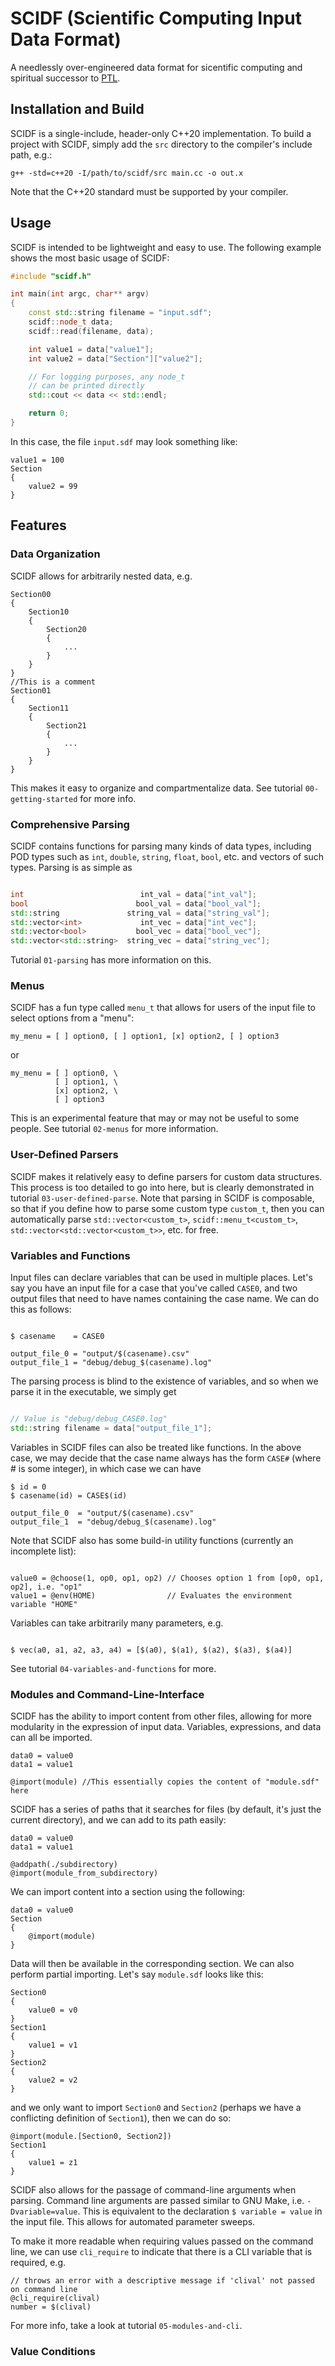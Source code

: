 # SCIDF (Scientific Computing Input Data Format)

A needlessly over-engineered data format for sicentific computing
and spiritual successor to [PTL](https://github.com/wvannoordt/PTL).

## Installation and Build

SCIDF is a single-include, header-only C++20 implementation. To build a
project with SCIDF, simply add the `src` directory to the compiler's
include path, e.g.:

`g++ -std=c++20 -I/path/to/scidf/src main.cc -o out.x`

Note that the C++20 standard must be supported by your compiler.

## Usage

SCIDF is intended to be lightweight and easy to use. The following example
shows the most basic usage of SCIDF:

```c++
#include "scidf.h"

int main(int argc, char** argv)
{
    const std::string filename = "input.sdf";
    scidf::node_t data;
    scidf::read(filename, data);

    int value1 = data["value1"];
    int value2 = data["Section"]["value2"];

    // For logging purposes, any node_t
    // can be printed directly
    std::cout << data << std::endl;

    return 0;
}

```

In this case, the file `input.sdf` may look something like:

```
value1 = 100
Section
{
    value2 = 99
}
```

## Features

### Data Organization

SCIDF allows for arbitrarily nested data, e.g.

```
Section00
{
    Section10
    {
        Section20
        {
            ...
        }
    }
}
//This is a comment
Section01
{
    Section11
    {
        Section21
        {
            ...
        }
    }
}
```

This makes it easy to organize and compartmentalize data.
See tutorial `00-getting-started` for more info.

### Comprehensive Parsing

SCIDF contains functions for parsing many kinds of data types, including POD types
such as `int`, `double`, `string`, `float`, `bool`, etc. and vectors of such types.
Parsing is as simple as

```c++

int                          int_val = data["int_val"];
bool                        bool_val = data["bool_val"];
std::string               string_val = data["string_val"];
std::vector<int>             int_vec = data["int_vec"];
std::vector<bool>           bool_vec = data["bool_vec"];
std::vector<std::string>  string_vec = data["string_vec"];

```

Tutorial `01-parsing` has more information on this.

### Menus

SCIDF has a fun type called `menu_t` that allows for users of the input file to select
options from a "menu":

```
my_menu = [ ] option0, [ ] option1, [x] option2, [ ] option3
```

or

```
my_menu = [ ] option0, \
          [ ] option1, \
          [x] option2, \
          [ ] option3
```

This is an experimental feature that may or may not be useful to some people.
See tutorial `02-menus` for more information.

### User-Defined Parsers

SCIDF makes it relatively easy to define parsers for custom data structures. This process
is too detailed to go into here, but is clearly demonstrated in tutorial `03-user-defined-parse`.
Note that parsing in SCIDF is composable, so that if you define how to parse some custom type
`custom_t`, then you can automatically parse `std::vector<custom_t>`, `scidf::menu_t<custom_t>`,
`std::vector<std::vector<custom_t>>`, etc. for free.

### Variables and Functions

Input files can declare variables that can be used in multiple places. Let's say you have an
input file for a case that you've called `CASE0`, and two output files that need to have names
containing the case name. We can do this as follows:

```

$ casename    = CASE0

output_file_0 = "output/$(casename).csv"
output_file_1 = "debug/debug_$(casename).log"

```

The parsing process is blind to the existence of variables, and so when we parse it in
the executable, we simply get

```c++

// Value is "debug/debug_CASE0.log"
std::string filename = data["output_file_1"];

```

Variables in SCIDF files can also be treated like functions. In the above case, we may
decide that the case name always has the form `CASE#` (where # is some integer), in which case
we can have

```
$ id = 0
$ casename(id) = CASE$(id)

output_file_0  = "output/$(casename).csv"
output_file_1  = "debug/debug_$(casename).log"

```

Note that SCIDF also has some build-in utility functions (currently an incomplete list):

```

value0 = @choose(1, op0, op1, op2) // Chooses option 1 from [op0, op1, op2], i.e. "op1"
value1 = @env(HOME)                // Evaluates the environment variable "HOME"

```

Variables can take arbitrarily many parameters, e.g.

```

$ vec(a0, a1, a2, a3, a4) = [$(a0), $(a1), $(a2), $(a3), $(a4)]

```

See tutorial `04-variables-and-functions` for more.

### Modules and Command-Line-Interface

SCIDF has the ability to import content from other files, allowing for more modularity
in the expression of input data. Variables, expressions, and data can all be imported.

```
data0 = value0
data1 = value1

@import(module) //This essentially copies the content of "module.sdf" here
```

SCIDF has a series of paths that it searches for files (by default, it's just the current
directory), and we can add to its path easily:


```
data0 = value0
data1 = value1

@addpath(./subdirectory)
@import(module_from_subdirectory)
```

We can import content into a section using the following:

```
data0 = value0
Section
{
    @import(module)
}
```

Data will then be available in the corresponding section.
We can also perform partial importing. Let's say `module.sdf`
looks like this:

```
Section0
{
    value0 = v0
}
Section1
{
    value1 = v1
}
Section2
{
    value2 = v2
}
```

and we only want to import `Section0` and `Section2` (perhaps we have a conflicting 
definition of `Section1`), then we can do so:

```
@import(module.[Section0, Section2])
Section1
{
    value1 = z1
}
```

SCIDF also allows for the passage of command-line arguments when parsing. Command
line arguments are passed similar to GNU Make, i.e. `-Dvariable=value`. This is
equivalent to the declaration `$ variable = value` in the input file. This allows
for automated parameter sweeps.

To make it more readable when requiring values passed on the command line, we can
use `cli_require` to indicate that there is a CLI variable that is required, e.g.

```
// throws an error with a descriptive message if 'clival' not passed on command line
@cli_require(clival)
number = $(clival)

```


For more info, take a look at tutorial `05-modules-and-cli`.

### Value Conditions

